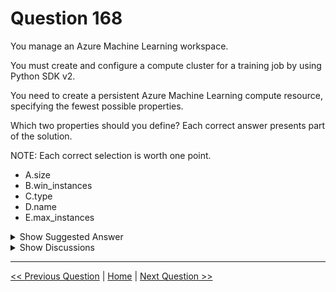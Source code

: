 # Question 168

You manage an Azure Machine Learning workspace.

You must create and configure a compute cluster for a training job by using Python SDK v2.

You need to create a persistent Azure Machine Learning compute resource, specifying the fewest possible properties.

Which two properties should you define? Each correct answer presents part of the solution.

NOTE: Each correct selection is worth one point.

- A.size
- B.win_instances
- C.type
- D.name
- E.max_instances

<details>
  <summary>Show Suggested Answer</summary>

<strong>AE</strong><br>

</details>

<details>
  <summary>Show Discussions</summary>

<blockquote><p><strong>f82411e</strong> <code>(Thu 29 May 2025 12:06)</code> - <em>Upvotes: 1</em></p><p>B. win_instances: Not a valid property.
C. type: Not directly specified; the type is implied by the class AmlCompute.
E. max_instances: Optional — useful to auto-scale, but not required.
cpu_cluster = AmlCompute(
    name=&quot;cpu-cluster&quot;,
    size=&quot;Standard_DS11_v2&quot;
)</p></blockquote>
<blockquote><p><strong>avinyc</strong> <code>(Sat 04 Jan 2025 00:08)</code> - <em>Upvotes: 1</em></p><p>https://learn.microsoft.com/en-us/AZURE/machine-learning/how-to-create-attach-compute-cluster?view=azureml-api-1&amp;tabs=python</p></blockquote>
<blockquote><p><strong>gunn_m</strong> <code>(Sat 23 Nov 2024 18:38)</code> - <em>Upvotes: 1</em></p><p>Sorry, my last answer was wrong, the correct answer would be A and E</p></blockquote>
<blockquote><p><strong>gunn_m</strong> <code>(Sat 23 Nov 2024 18:36)</code> - <em>Upvotes: 1</em></p><p>from azure.ai.ml.entities import AmlCompute
from azure.ai.ml import MLClient

ml_client = MLClient(
credential=DefaultAzureCredential(),
subscription_id=&quot;your-subscription-id&quot;,
resource_group_name=&quot;your-resource-group&quot;,
workspace_name=&quot;your-workspace-name&quot;
)

compute_cluster = AmlCompute(
name=&quot;my-compute-cluster&quot;,
size=&quot;Standard_DS3_v2&quot;
)

ml_client.compute.begin_create_or_update(compute_cluster)

A and D</p></blockquote>

<blockquote><p><strong>Sadhak</strong> <code>(Sun 17 Nov 2024 19:57)</code> - <em>Upvotes: 1</em></p><p>To create a persistent Azure Machine Learning Compute resource in Python, specify the size and max_instances properties. Azure Machine Learning then uses smart defaults for the other properties.

size: The VM family of the nodes created by Azure Machine Learning Compute.
max_instances: The maximum number of nodes to autoscale up to when you run a job on Azure Machine Learning Compute.
https://learn.microsoft.com/en-us/azure/machine-learning/how-to-create-attach-compute-cluster?view=azureml-api-2&amp;tabs=python</p></blockquote>

<blockquote><p><strong>Sadhak</strong> <code>(Tue 05 Nov 2024 16:32)</code> - <em>Upvotes: 2</em></p><p>To create a persistent Azure Machine Learning Compute resource in Python, specify the size and max_instances properties. Azure Machine Learning then uses smart defaults for the other properties. size: The VM family of the nodes created by Azure Machine Learning Compute.
https://learn.microsoft.com/en-us/azure/machine-learning/how-to-create-attach-compute-cluster?view=azureml-api-2&amp;tabs=python</p></blockquote>
<blockquote><p><strong>onurag</strong> <code>(Thu 24 Oct 2024 02:14)</code> - <em>Upvotes: 1</em></p><p>should be size and name, type is not essential property</p></blockquote>
<blockquote><p><strong>PrenCarr</strong> <code>(Sun 06 Oct 2024 20:04)</code> - <em>Upvotes: 1</em></p><p>To create a persistent Azure Machine Learning compute resource with the fewest possible properties using the Python SDK v2, you should define:

type ©
name (D)
These two properties are essential for creating the compute resource. The type specifies the kind of compute resource, and the name gives it a unique identifier within your workspace.</p></blockquote>

</details>

---

[<< Previous Question](question_167.md) | [Home](../index.md) | [Next Question >>](question_169.md)
